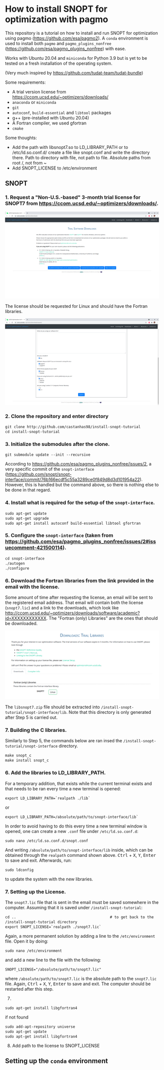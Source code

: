 # How to install SNOPT for optimization with pagmo

This repository is a tutorial on how to install and run SNOPT for optimization using pagmo (https://github.com/esa/pagmo2). A `conda` environment is used to install both   `pagmo` and `pagmo_plugins_nonfree` (https://github.com/esa/pagmo_plugins_nonfree) with ease.

Works with Ubuntu 20.04 and `miniconda` for Python 3.9 but is yet to be tested on a fresh installation of the operating system.

(Very much inspired by https://github.com/tudat-team/tudat-bundle)

Some requirements:
- A trial version license from https://ccom.ucsd.edu/~optimizers/downloads/
- `anaconda` or `miniconda`
- `git`
- `autoconf`, `build-essential` and `libtool` packages
- g++ (pre-installed with Ubuntu 20.04)
- A Fortran compiler, we used gfortran
- `cmake`


Some thoughts:
-  Add the path with libsnopt7.so to LD_LIBRARY_PATH or to /etc/ld.so.conf.d/ create a file like snopt.conf and write the directory there. Path to directory with file, not path to file. Absolute paths from root /, not from ~
- Add SNOPT_LICENSE to /etc/environment

## SNOPT

### 1. Request a "Non-U.S.-based" 3-month trial license for SNOPT7 from https://ccom.ucsd.edu/~optimizers/downloads/. 

![Asking for a License](./screenshots/snopt_ask_license.png)

The license should be requested for Linux and should have the Fortran libraries.

![License Specifications](./screenshots/library_type.png)


### 2. Clone the repository and enter directory

```
git clone http://github.com/castanhas98/install-snopt-tutorial
cd install-snopt-tutorial
```

### 3. Initialize the submodules after the clone.

```
git submodule update --init --recursive
```
According to https://github.com/esa/pagmo_plugins_nonfree/issues/2, a very specific commit of the `snopt-interface` (https://github.com/snopt/snopt-interface/commit/76b166ecdf5c55a3289ce0f849d8d3d101954a22). However, this is handled but the command above, so there is nothing else to be done in that regard.


### 4. Install what is required for the setup of the `snopt-interface`.
```
sudo apt-get update
sudo apt-get upgrade
sudo apt-get install autoconf build-essential libtool gfortran
```

### 5. Configure the `snopt-interface` (taken from https://github.com/esa/pagmo_plugins_nonfree/issues/2#issuecomment-421500114).

```
cd snopt-interface
./autogen
./configure
```

### 6. Download the Fortran libraries from the link provided in the email with the license. 

Some amount of time after requesting the license, an email will be sent to the registered email address. That email will contain both the license (`snopt7.lic`) and a link to the downloads, which look like http://ccom.ucsd.edu/~optimizers/downloads/software/academic?id=XXXXXXXXXXXX. The "Fortran (only) Libraries" are the ones that should be downloaded.

![Download Page](./screenshots/fortran_library_download.png)

 The `libsnopt7.zip` file should be extracted into `/install-snopt-tutorial/snopt-interface/lib`. Note that this directory is only generated after Step 5 is carried out.

 ### 7. Building the C libraries.

 Similarly to Step 5, the commands below are ran insed the `/install-snopt-tutorial/snopt-interface` directory.

```
make snopt_c
make install snopt_c
```

### 6. Add the libraries to LD_LIBRARY_PATH.

For a temporary addition, that exists while the current terminal exists and that needs to be ran every time a new terminal is opened:
```
export LD_LIBRARY_PATH=`realpath ./lib`
```
or
```
export LD_LIBRARY_PATH=/absolute/path/to/snopt-interface/lib`
```
In order to avoid having to do this every time a new terminal window is opened, one can create a new `.conf` file under `/etc/ld.so.conf.d`:
```
sudo nano /etc/ld.so.conf.d/snopt.conf
```
And writing `/absolute/path/to/snopt-interface/lib` inside, which can be obtained through the `realpath` command shown above. <kbd>Ctrl</kbd> + <kbd>X</kbd>, <kbd>Y</kbd>, <kbd>Enter</kbd> to save and exit. Afterwards, run:
```
sudo ldconfig
```
to update the system with the new libraries.

### 7. Setting up the License.

The `snopt7.lic` file that is sent in the email must be saved somewhere in the computer. Assuming that it is saved under `/install-snopt-tutorial`:
```
cd ..                                           # to get back to the /install-snopt-tutorial directory
export SNOPT_LICENSE=`realpath ./snopt7.lic`
```

Again, a more permanent solution by adding a line to the `/etc/environment` file. Open it by doing:
```
sudo nano /etc/environment
```
and add a new line to the file with the following:
```
SNOPT_LICENSE="/absolute/path/to/snopt7.lic"
```
where `/absolute/path/to/snopt7.lic` is the absolute path to the `snopt7.lic` file. Again,  <kbd>Ctrl</kbd> + <kbd>X</kbd>, <kbd>Y</kbd>, <kbd>Enter</kbd> to save and exit. The computer should be restarted after this step.


7. 
```
sudo apt-get install libgfortran4
```
if not found
```
sudo add-apt-repository universe
sudo apt-get update
sudo apt-get install libgfortran4
```

8. Add path to the license to SNOPT_LICENSE

## Setting up the `conda` environment